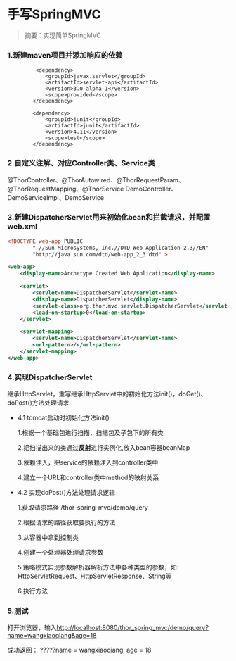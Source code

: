 # 手写SpringMVC

> 摘要：实现简单SpringMVC

### 1.新建maven项目并添加响应的依赖
```text
         <dependency>
            <groupId>javax.servlet</groupId>
            <artifactId>servlet-api</artifactId>
            <version>3.0-alpha-1</version>
            <scope>provided</scope>
        </dependency>

        <dependency>
            <groupId>junit</groupId>
            <artifactId>junit</artifactId>
            <version>4.11</version>
            <scope>test</scope>
        </dependency>
```

### 2.自定义注解、对应Controller类、Service类  
@ThorController、@ThorAutowired、@ThorRequestParam、@ThorRequestMapping、@ThorService
DemoController、DemoServiceImpl、DemoService

### 3.新建DispatcherServlet用来初始化bean和拦截请求，并配置web.xml
```xml
<!DOCTYPE web-app PUBLIC
        "-//Sun Microsystems, Inc.//DTD Web Application 2.3//EN"
        "http://java.sun.com/dtd/web-app_2_3.dtd" >

<web-app>
    <display-name>Archetype Created Web Application</display-name>

    <servlet>
        <servlet-name>DispatcherServlet</servlet-name>
        <display-name>DispatcherServlet</display-name>
        <servlet-class>org.thor.mvc.servlet.DispatcherServlet</servlet-class>
        <load-on-startup>0</load-on-startup>
    </servlet>

    <servlet-mapping>
        <servlet-name>DispatcherServlet</servlet-name>
        <url-pattern>/</url-pattern>
    </servlet-mapping>
</web-app>
```    
    
### 4.实现DispatcherServlet
继承HttpServlet，重写继承HttpServlet中的初始化方法init()，doGet()、doPost()方法处理请求

* 4.1 tomcat启动时初始化方法init()

    1.根据一个基础包进行扫描，扫描包及子包下的所有类                          

    2.把扫描出来的类通过**反射**进行实例化,放入bean容器beanMap

    3.依赖注入，把service的依赖注入到controller类中
 
    4.建立一个URL和controller类中method的映射关系 

* 4.2 实现doPost()方法处理请求逻辑
    
    1.获取请求路径 /thor-spring-mvc/demo/query
    
    2.根据请求的路径获取要执行的方法
    
    3.从容器中拿到控制类
    
    4.创建一个处理器处理请求参数 
    
    5.策略模式实现参数解析器解析方法中各种类型的参数，如: HttpServletRequest、HttpServletResponse、String等

    6.执行方法 

### 5.测试
打开浏览器，输入[http://localhost:8080/thor_spring_mvc/demo/query?name=wangxiaoqiang&age=18](http://localhost:8080/thor_spring_mvc/demo/query?name=wangxiaoqiang&age=18)

成功返回： ?????name = wangxiaoqiang, age = 18